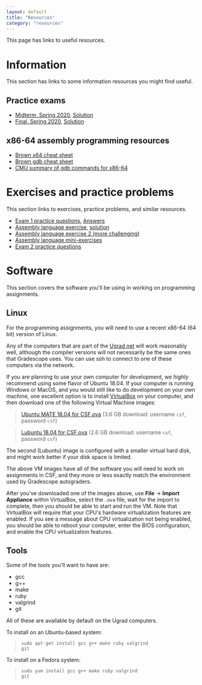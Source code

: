 ```yaml
---
layout: default
title: "Resources"
category: "resources"
---
```


This page has links to useful resources.

# Information

This section has links to some information resources you might find useful.

## Practice exams

* [Midterm, Spring 2020](resources/midterm-spring2020.pdf), [Solution](resources/midterm-spring2020-soln.pdf)
* [Final, Spring 2020](resources/final-spring2020.pdf), [Solution](resources/final-spring2020-soln.pdf)

## x86-64 assembly programming resources

* [Brown x64 cheat sheet](https://cs.brown.edu/courses/cs033/docs/guides/x64_cheatsheet.pdf)
* [Brown gdb cheat sheet](https://cs.brown.edu/courses/cs033/docs/guides/gdb.pdf)
* [CMU summary of gdb commands for x86-64](http://csapp.cs.cmu.edu/3e/docs/gdbnotes-x86-64.pdf)

# Exercises and practice problems

This section links to exercises, practice problems, and similar resources.

* [Exam 1 practice questions](resources/exam1review.html), [Answers](resources/exam1review-solutions.html)
* [Assembly language exercise](exercise/assembly.html), [solution](exercise/asmExerciseSoln.zip)
* [Assembly language exercise 2 (more challenging)](exercise/assembly2.html)
* [Assembly language mini-exercises](exercise/assemblyMini.html)
* [Exam 2 practice questions](resources/exam2review.html)

# Software

This section covers the software you'll be using in working on programming assignments.

## Linux

For the programming assignments, you will need to use a recent x86-64 (64 bit) version of Linux.

Any of the computers that are part of the [Ugrad
net](https://support.cs.jhu.edu/wiki/Linux_Clients_on_the_CS_Undergrad_Net)
will work reasonably well, although the compiler versions will not
necessarily be the same ones that Gradescope uses.  You can use ssh to
connect to one of these computers via the network.

If you are planning to use your own computer for development,
we *highly* recommend using some flavor of Ubuntu 18.04.  If your
computer is running Windows or MacOS, and you would still like to do
development on your own machine, one excellent option is to install
[VirtualBox](https://www.virtualbox.org) on your computer, and then
download one of the following Virtual Machine images:

> [Ubuntu MATE 18.04 for CSF.ova](https://drive.google.com/file/d/13rsQzOWNvAW3AIIC6M-BcoNRDYgdwcYA/view?usp=sharing) (3.6 GB download: username `csf`, password `csf`)

> [Lubuntu 18.04 for CSF.ova](https://drive.google.com/file/d/1ohKmrl7sH1P9zsPIUV6ZzkEukgATdH81/view?usp=sharing) (2.6 GB download: username `csf`, password `csf`)

The second (Lubuntu) image is configured with a smaller virtual hard disk, and
might work better if your disk space is limited.

The above VM images have all of the software you will need to work on
assignments in CSF, and they more or less exactly match the environment
used by Gradescope autograders.

After you've downloaded one of the images above, use **File** → **Import Appliance**
within VirtualBox, select the `.ova` file, wait for the import to complete,
then you should be able to start and run the VM.  Note that VirtualBox will
require that your CPU's hardware virtualization features are enabled.
If you see a message about CPU virtualization not being enabled, you should
be able to reboot your computer, enter the BIOS configuration, and enable
the CPU virtualization features.

## Tools

Some of the tools you'll want to have are:

* gcc
* g++
* make
* ruby
* valgrind
* git

All of these are available by default on the Ugrad computers.

To install on an Ubuntu-based system:

> <code class="cmd">sudo apt-get install gcc g++ make ruby valgrind git</code>

To install on a Fedora system:

> <code class="cmd">sudo yum install gcc g++ make ruby valgrind git</code>
